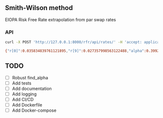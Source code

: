 ## Smith-Wilson method

EIOPA Risk Free Rate extrapolation from par swap rates

### API

```bash
curl -X POST 'http://127.0.0.1:8000/rfr/api/rates/' -H 'accept: application/json' -H 'Content-Type: application/json' -d @./Data/sw_parameters.json

{"r[0]":0.035834839761121895,"r[9]":0.027357998563122488,"alpha":0.39922635774331505}
```

## TODO

* [ ] Robust find_alpha
* [ ] Add tests
* [ ] Add documentation
* [ ] Add logging
* [ ] Add CI/CD
* [ ] Add Dockerfile
* [ ] Add Docker-compose
